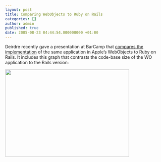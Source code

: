 ```yaml
---
layout: post
title: Comparing WebObjects to Ruby on Rails
categories: []
author: admin
published: true
date: 2005-08-23 04:44:54.000000000 +01:00
---
```

<p>Deirdre recently gave a presentation at BarCamp that <a href="http://deirdre.net/wp-content/extra_content/wo-to-rails.pdf">compares the implementation</a> of the same application in Apple&#8217;s WebObjects to Ruby on Rails. It includes this graph that contrasts the code-base size of the WO application to the Rails version:</p>
<p><img src="http://www.rubyonrails.org/pictures/wovsror.jpg" width="400" height="283" /></p>